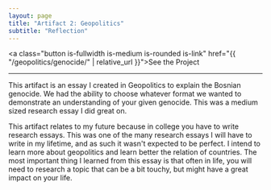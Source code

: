 ```yaml
---
layout: page
title: "Artifact 2: Geopolitics"
subtitle: "Reflection"
---
```

<a class="button is-fullwidth is-medium is-rounded is-link" href="{{ "/geopolitics/genocide/" | relative_url }}">See the Project</a>

***

This artifact is an essay I created in Geopolitics to explain the Bosnian genocide. We had the ability to choose whatever format we wanted to demonstrate an understanding of your given genocide. This was a medium sized research essay I did great on.

This artifact relates to my future because in college you have to write research essays. This was one of the many research essays I will have to write in my lifetime, and as such it wasn't expected to be perfect. I intend to learn more about geopolitics and learn better the relation of countries. The most important thing I learned from this essay is that often in life, you will need to research a topic that can be a bit touchy, but might have a great impact on your life.
